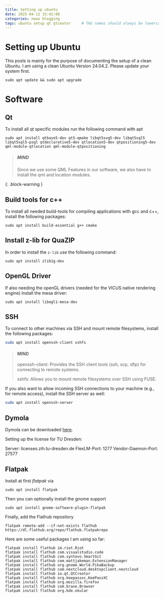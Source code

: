 ```yaml
---
title: Setting up ubuntu   
date: 2025-04-12 15:42:00 
categories: news blogging 
tags: ubuntu setup qt qtceator     # TAG names should always be lowercase
---
```


# Setting up Ubuntu

This posts is mainly for the purpose of documenting the setup of a clean Ubuntu. I am using a clean Ubuntu Version 24.04.2. Please update your system first.

```shell
sudo apt update && sudo apt upgrade
```

# Software 

## Qt

To install all qt specific modules run the following command with apt

```shell
sudo apt install qtbase5-dev qt5-qmake libqt5svg5-dev libqt5sql5 libqt5sql5-psql qtdeclarative5-dev qtlocation5-dev qtpositioning5-dev qml-module-qtlocation qml-module-qtpositioning
``` 

> ##### MIND
>
> Since we use some QML Features in our software, we also have to install the qml and location modules. 
> 
{: .block-warning }

## Build tools for c++

To install all needed build-tools for compiling applications with gcc and c++, install the following packages:

```shell
sudo apt install build-essential g++ cmake
```

## Install z-lib for QuaZIP

In order to install the `z-lib` use the following command:

```shell
sudo apt install zlib1g-dev
```

## OpenGL Driver

If also needing the openGL drivers (needed for the VICUS native rendering engine) install the mesa driver:

```shell
sudo apt install libegl1-mesa-dev
```

## SSH

To connect to other machines via SSH and mount remote filesystems, install the following packages:

```bash
sudo apt install openssh-client sshfs
```

> #### MIND
>
>   openssh-client: Provides the SSH client tools (ssh, scp, sftp) for connecting to remote systems.
>
>   sshfs: Allows you to mount remote filesystems over SSH using FUSE.
>

If you also want to allow incoming SSH connections to your machine (e.g., for remote access), install the SSH server as well:

```bash
sudo apt install openssh-server
```

## Dymola

Dymola can be downloaded [here](https://www.ltx.de/download/Dymola/Dymola2025x.html).

Setting up the license for TU Dresden:

Server: licenses.zih.tu-dresden.de
FlexLM-Port: 1277
Vendor-Daemon-Port: 27577


## Flatpak

Install at first _flatpak_ via 

```shell
sudo apt install flatpak
``` 

Then you can optionally install the gnome support

```shell
sudo apt install gnome-software-plugin-flatpak
``` 

Finally, add the Flathub repository

```shell
flatpak remote-add --if-not-exists flathub https://dl.flathub.org/repo/flathub.flatpakrepo
```

Here are some useful packages I am using so far:

```shell
flatpak install flathub im.riot.Riot
flatpak install flathub com.visualstudio.code
flatpak install flathub com.syntevo.SmartGit
flatpak install flathub com.mattjakeman.ExtensionManager
flatpak install flathub org.gnome.World.PikaBackup
flatpak install flathub com.nextcloud.desktopclient.nextcloud
flatpak install flathub io.qt.QtCreator
flatpak install flathub org.keepassxc.KeePassXC
flatpak install flathub org.mozilla.firefox
flatpak install flathub com.brave.Browser
flatpak install flathub org.kde.okular
```
